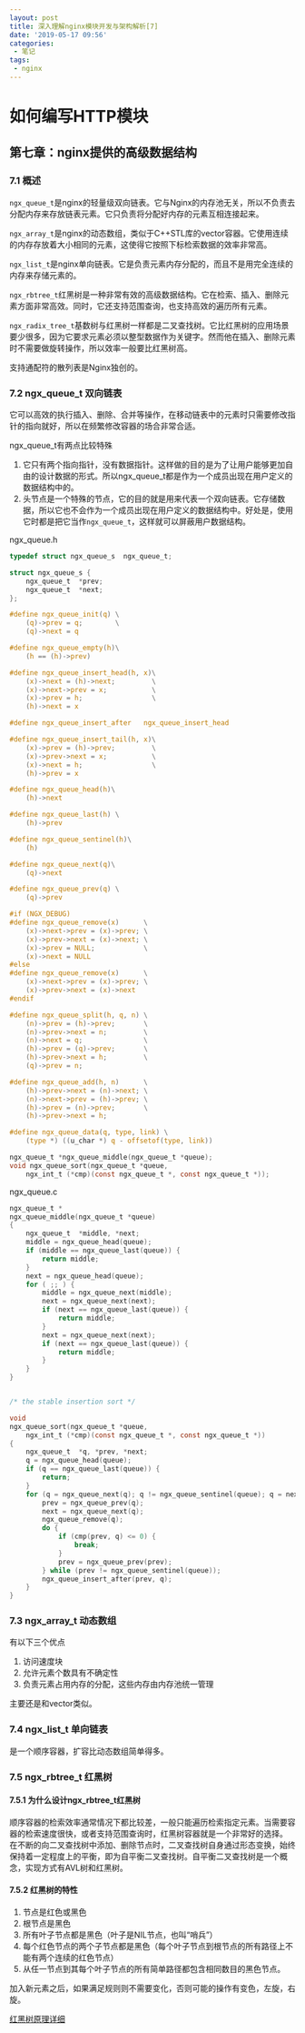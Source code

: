 ```yaml
---
layout: post
title: 深入理解nginx模块开发与架构解析[7]
date: '2019-05-17 09:56'
categories: 
 - 笔记
tags:
 - nginx
---
```


# 如何编写HTTP模块

## 第七章：nginx提供的高级数据结构

### 7.1 概述

`ngx_queue_t`是nginx的轻量级双向链表。它与Nginx的内存池无关，所以不负责去分配内存来存放链表元素。它只负责将分配好内存的元素互相连接起来。

`ngx_array_t`是nginx的动态数组，类似于C++STL库的vector容器。它使用连续的内存存放着大小相同的元素，这使得它按照下标检索数据的效率非常高。

`ngx_list_t`是nginx单向链表。它是负责元素内存分配的，而且不是用完全连续的内存来存储元素的。

`ngx_rbtree_t`红黑树是一种非常有效的高级数据结构。它在检索、插入、删除元素方面非常高效。同时，它还支持范围查询，也支持高效的遍历所有元素。

`ngx_radix_tree_t`基数树与红黑树一样都是二叉查找树。它比红黑树的应用场景要少很多，因为它要求元素必须以整型数据作为关键字。然而他在插入、删除元素时不需要做旋转操作，所以效率一般要比红黑树高。

支持通配符的散列表是Nginx独创的。

### 7.2 ngx_queue_t 双向链表

它可以高效的执行插入、删除、合并等操作，在移动链表中的元素时只需要修改指针的指向就好，所以在频繁修改容器的场合非常合适。

ngx_queue_t有两点比较特殊

1. 它只有两个指向指针，没有数据指针。这样做的目的是为了让用户能够更加自由的设计数据的形式。所以ngx_queue_t都是作为一个成员出现在用户定义的数据结构中的。
2. 头节点是一个特殊的节点，它的目的就是用来代表一个双向链表。它存储数据，所以它也不会作为一个成员出现在用户定义的数据结构中。好处是，使用它时都是把它当作`ngx_queue_t`，这样就可以屏蔽用户数据结构。

ngx_queue.h
```c
typedef struct ngx_queue_s  ngx_queue_t;

struct ngx_queue_s {
    ngx_queue_t  *prev;
    ngx_queue_t  *next;
};

#define ngx_queue_init(q) \
    (q)->prev = q;        \
    (q)->next = q

#define ngx_queue_empty(h)\
    (h == (h)->prev)

#define ngx_queue_insert_head(h, x)\
    (x)->next = (h)->next;         \
    (x)->next->prev = x;           \
    (x)->prev = h;                 \
    (h)->next = x

#define ngx_queue_insert_after   ngx_queue_insert_head

#define ngx_queue_insert_tail(h, x)\
    (x)->prev = (h)->prev;         \
    (x)->prev->next = x;           \
    (x)->next = h;                 \
    (h)->prev = x

#define ngx_queue_head(h)\
    (h)->next

#define ngx_queue_last(h) \
    (h)->prev

#define ngx_queue_sentinel(h)\
    (h)

#define ngx_queue_next(q)\
    (q)->next

#define ngx_queue_prev(q) \
    (q)->prev

#if (NGX_DEBUG)
#define ngx_queue_remove(x)      \
    (x)->next->prev = (x)->prev; \
    (x)->prev->next = (x)->next; \
    (x)->prev = NULL;            \
    (x)->next = NULL
#else
#define ngx_queue_remove(x)      \
    (x)->next->prev = (x)->prev; \
    (x)->prev->next = (x)->next
#endif

#define ngx_queue_split(h, q, n) \
    (n)->prev = (h)->prev;       \
    (n)->prev->next = n;         \
    (n)->next = q;               \
    (h)->prev = (q)->prev;       \
    (h)->prev->next = h;         \
    (q)->prev = n;

#define ngx_queue_add(h, n)      \
    (h)->prev->next = (n)->next; \
    (n)->next->prev = (h)->prev; \
    (h)->prev = (n)->prev;       \
    (h)->prev->next = h;

#define ngx_queue_data(q, type, link) \
    (type *) ((u_char *) q - offsetof(type, link))

ngx_queue_t *ngx_queue_middle(ngx_queue_t *queue);
void ngx_queue_sort(ngx_queue_t *queue,
    ngx_int_t (*cmp)(const ngx_queue_t *, const ngx_queue_t *));
```

ngx_queue.c
```c
ngx_queue_t *
ngx_queue_middle(ngx_queue_t *queue)
{
    ngx_queue_t  *middle, *next;
    middle = ngx_queue_head(queue);
    if (middle == ngx_queue_last(queue)) {
        return middle;
    }
    next = ngx_queue_head(queue);
    for ( ;; ) {
        middle = ngx_queue_next(middle);
        next = ngx_queue_next(next);
        if (next == ngx_queue_last(queue)) {
            return middle;
        }
        next = ngx_queue_next(next);
        if (next == ngx_queue_last(queue)) {
            return middle;
        }
    }
}


/* the stable insertion sort */

void
ngx_queue_sort(ngx_queue_t *queue,
    ngx_int_t (*cmp)(const ngx_queue_t *, const ngx_queue_t *))
{
    ngx_queue_t  *q, *prev, *next;
    q = ngx_queue_head(queue);
    if (q == ngx_queue_last(queue)) {
        return;
    }
    for (q = ngx_queue_next(q); q != ngx_queue_sentinel(queue); q = next) {
        prev = ngx_queue_prev(q);
        next = ngx_queue_next(q);
        ngx_queue_remove(q);
        do {
            if (cmp(prev, q) <= 0) {
                break;
            }
            prev = ngx_queue_prev(prev);
        } while (prev != ngx_queue_sentinel(queue));
        ngx_queue_insert_after(prev, q);
    }
}
```

### 7.3 ngx_array_t 动态数组

有以下三个优点

1. 访问速度块
2. 允许元素个数具有不确定性
3. 负责元素占用内存的分配，这些内存由内存池统一管理

主要还是和vector类似。

### 7.4 ngx_list_t 单向链表

是一个顺序容器，扩容比动态数组简单得多。

### 7.5 ngx_rbtree_t 红黑树

#### 7.5.1 为什么设计ngx_rbtree_t红黑树

顺序容器的检索效率通常情况下都比较差，一般只能遍历检索指定元素。当需要容器的检索速度很快，或者支持范围查询时，红黑树容器就是一个非常好的选择。
在不断的向二叉查找树中添加、删除节点时，二叉查找树自身通过形态变换，始终保持着一定程度上的平衡，即为自平衡二叉查找树。自平衡二叉查找树是一个概念，实现方式有AVL树和红黑树。

#### 7.5.2 红黑树的特性

1. 节点是红色或黑色
2. 根节点是黑色
3. 所有叶子节点都是黑色（叶子是NIL节点，也叫“哨兵”）
4. 每个红色节点的两个子节点都是黑色（每个叶子节点到根节点的所有路径上不能有两个连续的红色节点）
5. 从任一节点到其每个叶子节点的所有简单路径都包含相同数目的黑色节点。

加入新元素之后，如果满足规则则不需要变化，否则可能的操作有变色，左旋，右旋。

[红黑树原理详细](https://www.cnblogs.com/skywang12345/p/3245399.html)

 